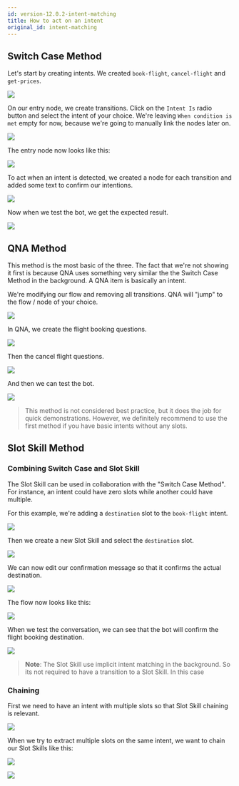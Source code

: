 ```yaml
---
id: version-12.0.2-intent-matching
title: How to act on an intent
original_id: intent-matching
---
```


## Switch Case Method

Let's start by creating intents. We created `book-flight`, `cancel-flight` and `get-prices`.

![](assets/intent-matching-switch-intents.png)

On our entry node, we create transitions. Click on the `Intent Is` radio button and select the intent of your choice.
We're leaving `When condition is met` empty for now, because we're going to manually link the nodes later on.

![](assets/intent-matching-transition.png)

The entry node now looks like this:

![](assets/intent-matching-node.png)

To act when an intent is detected, we created a node for each transition and added some text to confirm our intentions.

![](assets/intent-matching-switch-case.png)

Now when we test the bot, we get the expected result.

![](assets/intent-matching-switch-conversation.png)

## QNA Method

This method is the most basic of the three. The fact that we're not showing it first is because QNA uses something very similar the the Switch Case Method in the background. A QNA item is basically an intent.

We're modifying our flow and removing all transitions. QNA will "jump" to the flow / node of your choice.

![](assets/intent-matching-qna-flow.png)

In QNA, we create the flight booking questions.

![](assets/intent-matching-qna-new.png)

Then the cancel flight questions.

![](assets/intent-matching-qna-cancel.png)

And then we can test the bot.

![](assets/intent-matching-qna-conversation.png)

> This method is not considered best practice, but it does the job for quick demonstrations. However, we definitely recommend to use the first method if you have basic intents without any slots.

## Slot Skill Method

### Combining Switch Case and Slot Skill

The Slot Skill can be used in collaboration with the "Switch Case Method". For instance, an intent could have zero slots while another could have multiple.

For this example, we're adding a `destination` slot to the `book-flight` intent.

![](assets/intent-matching-slot-intents.png)

Then we create a new Slot Skill and select the `destination` slot.

![](assets/intent-matching-slot-skill.png)

We can now edit our confirmation message so that it confirms the actual destination.

![](assets/intent-matching-slot-text.png)

The flow now looks like this:

![](assets/intent-matching-slot-flow.png)

When we test the conversation, we can see that the bot will confirm the flight booking destination.

![](assets/intent-matching-slot-conversation.png)

> **Note**: The Slot Skill use implicit intent matching in the background. So its not required to have a transition to a Slot Skill. In this case

### Chaining

First we need to have an intent with multiple slots so that Slot Skill chaining is relevant.

![](assets/intent-matching-slot-chain-intents.png)

When we try to extract multiple slots on the same intent, we want to chain our Slot Skills like this:

![](assets/intent-matching-slot-chain-flow.png)

![](assets/intent-matching-slot-chain-conversation.png)
